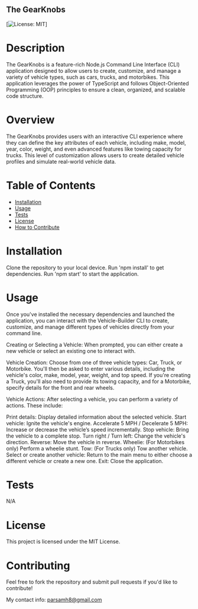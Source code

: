 ## The GearKnobs

  [![License: MIT](https://img.shields.io/badge/License-MIT-yellow.svg)]

# Description
The GearKnobs is a feature-rich Node.js Command Line Interface (CLI) application designed to allow users to create, customize, and manage a variety of vehicle types, such as cars, trucks, and motorbikes. This application leverages the power of TypeScript and follows Object-Oriented Programming (OOP) principles to ensure a clean, organized, and scalable code structure.

# Overview
The GearKnobs provides users with an interactive CLI experience where they can define the key attributes of each vehicle, including make, model, year, color, weight, and even advanced features like towing capacity for trucks. This level of customization allows users to create detailed vehicle profiles and simulate real-world vehicle data.

# Table of Contents

  - [Installation](#installation)
  - [Usage](#usage)
  - [Tests](#tests)
  - [License](#license)
  - [How to Contribute](#how-to-contribute)


# Installation
Clone the repository to your local device. Run 'npm install' to get dependencies. Run 'npm start' to start the application.

# Usage

Once you've installed the necessary dependencies and launched the application, you can interact with the Vehicle-Builder CLI to create, customize, and manage different types of vehicles directly from your command line.

Creating or Selecting a Vehicle:
When prompted, you can either create a new vehicle or select an existing one to interact with.

Vehicle Creation:
Choose from one of three vehicle types: Car, Truck, or Motorbike. You'll then be asked to enter various details, including the vehicle's color, make, model, year, weight, and top speed. If you're creating a Truck, you'll also need to provide its towing capacity, and for a Motorbike, specify details for the front and rear wheels.

Vehicle Actions:
After selecting a vehicle, you can perform a variety of actions. These include:

Print details: Display detailed information about the selected vehicle.
Start vehicle: Ignite the vehicle's engine.
Accelerate 5 MPH / Decelerate 5 MPH: Increase or decrease the vehicle’s speed incrementally.
Stop vehicle: Bring the vehicle to a complete stop.
Turn right / Turn left: Change the vehicle's direction.
Reverse: Move the vehicle in reverse.
Wheelie: (For Motorbikes only) Perform a wheelie stunt.
Tow: (For Trucks only) Tow another vehicle.
Select or create another vehicle: Return to the main menu to either choose a different vehicle or create a new one.
Exit: Close the application.

# Tests

N/A


# License

This project is licensed under the MIT License.

# Contributing

Feel free to fork the repository and submit pull requests if you'd like to contribute!

My contact info: parsamh8@gmail.com
